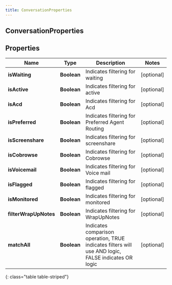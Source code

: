 ```yaml
---
title: ConversationProperties
---
```

## ConversationProperties


## Properties

| Name | Type | Description | Notes |
| ------------ | ------------- | ------------- | ------------- |
| **isWaiting** | <!----><!---->**Boolean**<!----> | Indicates filtering for waiting |  [optional] |
| **isActive** | <!----><!---->**Boolean**<!----> | Indicates filtering for active |  [optional] |
| **isAcd** | <!----><!---->**Boolean**<!----> | Indicates filtering for Acd |  [optional] |
| **isPreferred** | <!----><!---->**Boolean**<!----> | Indicates filtering for Preferred Agent Routing |  [optional] |
| **isScreenshare** | <!----><!---->**Boolean**<!----> | Indicates filtering for screenshare |  [optional] |
| **isCobrowse** | <!----><!---->**Boolean**<!----> | Indicates filtering for Cobrowse |  [optional] |
| **isVoicemail** | <!----><!---->**Boolean**<!----> | Indicates filtering for Voice mail |  [optional] |
| **isFlagged** | <!----><!---->**Boolean**<!----> | Indicates filtering for flagged |  [optional] |
| **isMonitored** | <!----><!---->**Boolean**<!----> | Indicates filtering for monitored |  [optional] |
| **filterWrapUpNotes** | <!----><!---->**Boolean**<!----> | Indicates filtering for WrapUpNotes |  [optional] |
| **matchAll** | <!----><!---->**Boolean**<!----> | Indicates comparison operation, TRUE indicates filters will use AND logic, FALSE indicates OR logic |  [optional] |
{: class="table table-striped"}



